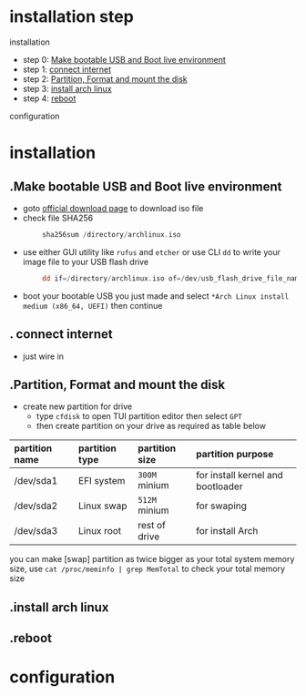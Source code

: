 # installation step
installation
- step 0: [Make bootable USB and Boot live environment](#Make-bootable-USB-and-Boot-live-environment "goto Make-bootable-USB-and-Boot-live-environment")
- step 1: [connect internet](#.-connect-internet "goto .-connect-internet")
- step 2: [Partition, Format and mount the disk](#Partition-Format-and-mount-the-disk "goto Partition-Format-and-mount-the-disk")
- step 3: [install arch linux](#installation "goto install arch linux")
- step 4: [reboot](#reboot "goto reboot")

configuration
# installation
## .Make bootable USB and Boot live environment
- goto [official download page](https://archlinux.org/download/) to download iso file
- check file SHA256
```asm
        sha256sum /directory/archlinux.iso
```
- use either GUI utility like `rufus` and `etcher` or use CLI `dd` to write your image file to your USB flash drive
```asm
        dd if=/directory/archlinux.iso of=/dev/usb_flash_drive_file_name status=progress
```
- boot your bootable USB you just made and select `*Arch Linux install medium (x86_64, UEFI)` then continue
## . connect internet
- just wire in
## .Partition, Format and mount the disk
- create new partition for drive
    - type `cfdisk` to open TUI partition editor then select `GPT`
    - then create partition on your drive as required as table below

partition name | partition type | partition size | partition purpose
:------------- | :------------- | :------------- | :----------------
/dev/sda1      | EFI system     | `300M` minium  | for install kernel and bootloader
/dev/sda2      | Linux swap     | `512M` minium  | for swaping
/dev/sda3      | Linux root     | rest of drive  | for install Arch

you can make [swap] partition as twice bigger as your total system memory size, use `cat /proc/meminfo | grep MemTotal` to check your total memory size
## .install arch linux
## .reboot
# configuration
